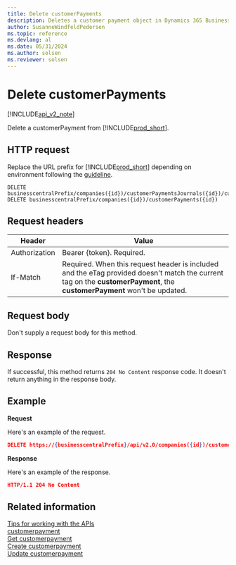 ```yaml
---
title: Delete customerPayments  
description: Deletes a customer payment object in Dynamics 365 Business Central.
author: SusanneWindfeldPedersen
ms.topic: reference
ms.devlang: al
ms.date: 05/31/2024
ms.author: solsen
ms.reviewer: solsen
---
```


# Delete customerPayments

[!INCLUDE[api_v2_note](../../../includes/api_v2_note.md)]

Delete a customerPayment from [!INCLUDE[prod_short](../../../includes/prod_short.md)].

## HTTP request
Replace the URL prefix for [!INCLUDE[prod_short](../../../includes/prod_short.md)] depending on environment following the [guideline](../../v2.0/endpoints-apis-for-dynamics.md).
```
DELETE businesscentralPrefix/companies({id})/customerPaymentsJournals({id})/customerPayments({id})
DELETE businesscentralPrefix/companies({id})/customerPayments({id})
```

## Request headers

|Header|Value|
|------|-----|
|Authorization  |Bearer {token}. Required. |
|If-Match       |Required. When this request header is included and the eTag provided doesn't match the current tag on the **customerPayment**, the **customerPayment** won't be updated. |

## Request body

Don't supply a request body for this method.

## Response

If successful, this method returns ```204 No Content``` response code. It doesn't return anything in the response body.

## Example

**Request**

Here's an example of the request.

```json
DELETE https://{businesscentralPrefix}/api/v2.0/companies({id})/customerPaymentsJournals({id})/customerPayments({id})
```

**Response** 

Here's an example of the response. 

```json
HTTP/1.1 204 No Content
```

## Related information
[Tips for working with the APIs](../../../developer/devenv-connect-apps-tips.md)    
[customerpayment](../resources/dynamics_customerpayment.md)    
[Get customerpayment](dynamics_customerpayment_Get.md)    
[Create customerpayment](dynamics_customerpayment_Create.md)    
[Update customerpayment](dynamics_customerpayment_Update.md)    
